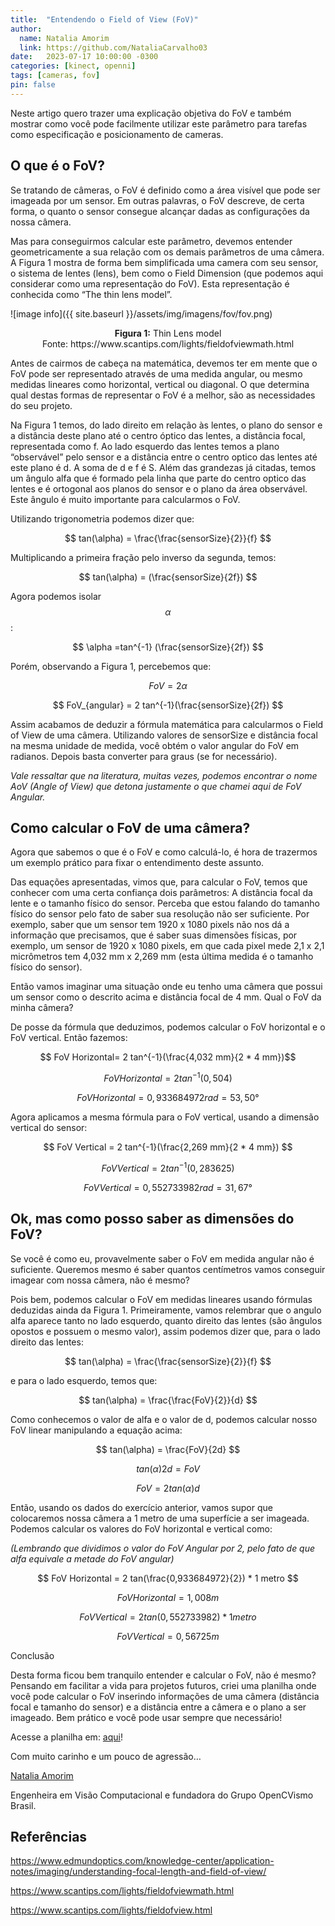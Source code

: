 ```yaml
---
title:  "Entendendo o Field of View (FoV)"
author:
  name: Natalia Amorim
  link: https://github.com/NataliaCarvalho03
date:   2023-07-17 10:00:00 -0300
categories: [kinect, openni]
tags: [cameras, fov]
pin: false
---
```


<script
  src="https://cdn.mathjax.org/mathjax/latest/MathJax.js?config=TeX-AMS-MML_HTMLorMML"
  type="text/javascript">
</script>


Neste artigo quero trazer uma explicação objetiva do FoV e também mostrar como você pode facilmente utilizar este parâmetro para tarefas como especificação e posicionamento de cameras.

## O que é o FoV?

Se tratando de câmeras, o FoV é definido como a área visível que pode ser imageada por um sensor. Em outras palavras, o FoV descreve, de certa forma, o quanto o sensor consegue alcançar dadas as configurações da nossa câmera.

Mas para conseguirmos calcular este parâmetro, devemos entender geometricamente a sua relação com os demais parâmetros de uma câmera. A Figura 1 mostra de forma bem simplificada uma camera com seu sensor, o sistema de lentes (lens), bem como o Field Dimension (que podemos aqui considerar como uma representação do FoV). Esta representação é conhecida como “The thin lens model”.

![image info]({{ site.baseurl }}/assets/img/imagens/fov/fov.png)
<p align="center"> <b>Figura 1:</b> Thin Lens model <br/>Fonte: https://www.scantips.com/lights/fieldofviewmath.html </p>

Antes de cairmos de cabeça na matemática, devemos ter em mente que o FoV pode ser representado através de uma medida angular, ou mesmo medidas lineares como horizontal, vertical ou diagonal. O que determina qual destas formas de representar o FoV é a melhor, são as necessidades do seu projeto.

Na Figura 1 temos, do lado direito em relação às lentes, o plano do sensor e a distância deste plano até o centro óptico das lentes, a distância focal, representada como f. Ao lado esquerdo das lentes temos a plano “observável” pelo sensor e a distância entre o centro optico das lentes até este plano é d. A soma de d e f é S.
Além das grandezas já citadas, temos um ângulo alfa que é formado pela linha que parte do centro optico das lentes e é ortogonal aos planos do sensor e o plano da área observável. Este ângulo é muito importante para calcularmos o FoV.

Utilizando trigonometria podemos dizer que:

$$ tan(\alpha) = \frac{\frac{sensorSize}{2}}{f} $$

Multiplicando a primeira fração pelo inverso da segunda, temos:

$$ tan(\alpha) = (\frac{sensorSize}{2f}) $$

Agora podemos isolar $$\alpha$$:

$$ \alpha =tan^{-1} (\frac{sensorSize}{2f}) $$

Porém, observando a Figura 1, percebemos que:

$$ FoV = 2\alpha $$

$$ FoV_{angular} = 2 tan^{-1}(\frac{sensorSize}{2f}) $$

Assim acabamos de deduzir a fórmula matemática para calcularmos o Field of View de uma câmera. Utilizando valores de sensorSize e distância focal na mesma unidade de medida, você obtém o valor angular do FoV em radianos. Depois basta converter para graus (se for necessário).

*Vale ressaltar que na literatura, muitas vezes, podemos encontrar o nome AoV (Angle of View) que detona justamente o que chamei aqui de FoV Angular.*

## Como calcular o FoV de uma câmera?

Agora que sabemos o que é o FoV e como calculá-lo, é hora de trazermos um exemplo prático para fixar o entendimento deste assunto.

Das equações apresentadas, vimos que, para calcular o FoV, temos que conhecer com uma certa confiança dois parâmetros: A distância focal da lente e o tamanho físico do sensor. Perceba que estou falando do tamanho físico do sensor pelo fato de saber sua resolução não ser suficiente. Por exemplo, saber que um sensor tem 1920 x 1080 pixels não nos dá a informação que precisamos, que é saber suas dimensões físicas, por exemplo, um sensor de 1920 x 1080 pixels, em que cada pixel mede 2,1 x 2,1 micrômetros tem 4,032 mm x 2,269 mm (esta última medida é o tamanho físico do sensor).

Então vamos imaginar uma situação onde eu tenho uma câmera que possui um sensor como o descrito acima e distância focal de 4 mm. Qual o FoV da minha câmera?

De posse da fórmula que deduzimos, podemos calcular o FoV horizontal e o FoV vertical. Então fazemos:

$$ FoV Horizontal= 2 tan^{-1}(\frac{4,032 mm}{2 * 4 mm})$$

$$ FoV Horizontal = 2 tan^{-1}(0,504) $$

$$ FoV Horizontal = 0,933684972 rad =53,50° $$

Agora aplicamos a mesma fórmula para o FoV vertical, usando a dimensão vertical do sensor:

$$ FoV Vertical = 2 tan^{-1}(\frac{2,269 mm}{2 * 4 mm}) $$

$$ FoV Vertical = 2 tan^{-1}(0,283625) $$

$$ FoV Vertical = 0,552733982 rad = 31,67° $$

## Ok, mas como posso saber as dimensões do FoV?

Se você é como eu, provavelmente saber o FoV em medida angular não é suficiente. Queremos mesmo é saber quantos centímetros vamos conseguir imagear com nossa câmera, não é mesmo?

Pois bem, podemos calcular o FoV em medidas lineares usando fórmulas deduzidas ainda da Figura 1. Primeiramente, vamos relembrar que o angulo alfa aparece tanto no lado esquerdo, quanto direito das lentes (são ângulos opostos e possuem o mesmo valor), assim podemos dizer que, para o lado direito das lentes:

$$ tan(\alpha) = \frac{\frac{sensorSize}{2}}{f} $$

e para o lado esquerdo, temos que:

$$ tan(\alpha) = \frac{\frac{FoV}{2}}{d} $$

Como conhecemos o valor de alfa e o valor de d, podemos calcular nosso FoV linear manipulando a equação acima:

$$ tan(\alpha) = \frac{FoV}{2d} $$

$$ tan(\alpha) 2d = FoV $$

$$ FoV = 2 tan(\alpha) d $$

Então, usando os dados do exercício anterior, vamos supor que colocaremos nossa câmera a 1 metro de uma superfície a ser imageada. Podemos calcular os valores do FoV horizontal e vertical como:

*(Lembrando que dividimos o valor do FoV Angular por 2, pelo fato de que alfa equivale a metade do FoV angular)*

$$ FoV Horizontal = 2 tan(\frac{0,933684972}{2}) * 1 metro $$

$$ FoV Horizontal = 1,008 m $$

$$ FoV Vertical = 2 tan({0,55273398}{2}) * 1 metro $$

$$ FoV Vertical = 0,56725  m $$

Conclusão

Desta forma ficou bem tranquilo entender e calcular o FoV, não é mesmo? Pensando em facilitar a vida para projetos futuros, criei uma planilha onde você pode calcular o FoV inserindo informações de uma câmera (distância focal e tamanho do sensor) e a distância entre a câmera e o plano a ser imageado. Bem prático e você pode usar sempre que necessário!

Acesse a planilha em: [aqui](https://docs.google.com/spreadsheets/d/1JmoyBYS8xSRsgYDTTxMuSrFJ5wopKVcm3f6HqteneA8/edit?usp=sharing)!

Com muito carinho e um pouco de agressão…

[Natalia Amorim](https://www.linkedin.com/in/nataliac-amorim/)

Engenheira em Visão Computacional e fundadora do Grupo OpenCVismo Brasil.


## Referências
https://www.edmundoptics.com/knowledge-center/application-notes/imaging/understanding-focal-length-and-field-of-view/

https://www.scantips.com/lights/fieldofviewmath.html

https://www.scantips.com/lights/fieldofview.html
